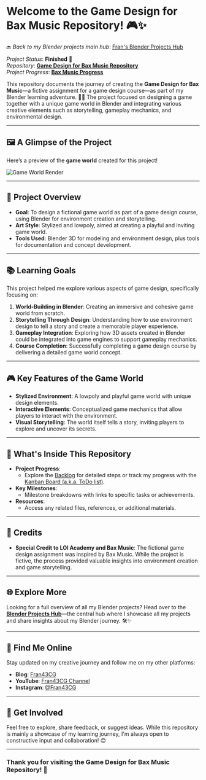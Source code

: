 # Welcome to the Game Design for Bax Music Repository! 🎮✨

🔙 _Back to my Blender projects main hub_: [Fran's Blender Projects Hub](https://github.com/ux-fran/blender-projects-main-hub-repo)

_Project Status_: **Finished** 🎉  
_Repository_: **[Game Design for Bax Music Repository](https://github.com/ux-fran/game-design-bax-music-repo)**  
_Project Progress_: **[Bax Music Progress](https://github.com/users/ux-fran/projects/66)**  

This repository documents the journey of creating the **Game Design for Bax Music**—a fictive assignment for a game design course—as part of my Blender learning adventure. 🎨✨ The project focused on designing a game together with a unique game world in Blender and integrating various creative elements such as storytelling, gameplay mechanics, and environmental design.

---

## 🖼️ A Glimpse of the Project

Here’s a preview of the **game world** created for this project!

![Game World Render](https://github.com/user-attachments/assets/ad89f602-583b-436b-9841-ff4fefea4d1d)

---

## 🧩 Project Overview

- **Goal**: To design a fictional game world as part of a game design course, using Blender for environment creation and storytelling.
- **Art Style**: Stylized and lowpoly, aimed at creating a playful and inviting game world.
- **Tools Used**: Blender 3D for modeling and environment design, plus tools for documentation and concept development.

---

## 📚 Learning Goals

This project helped me explore various aspects of game design, specifically focusing on:

1. **World-Building in Blender**: Creating an immersive and cohesive game world from scratch.
2. **Storytelling Through Design**: Understanding how to use environment design to tell a story and create a memorable player experience.
3. **Gameplay Integration**: Exploring how 3D assets created in Blender could be integrated into game engines to support gameplay mechanics.
4. **Course Completion**: Successfully completing a game design course by delivering a detailed game world concept.

---

## 🎮 Key Features of the Game World

- **Stylized Environment**: A lowpoly and playful game world with unique design elements.
- **Interactive Elements**: Conceptualized game mechanics that allow players to interact with the environment.
- **Visual Storytelling**: The world itself tells a story, inviting players to explore and uncover its secrets.

---

## 📌 What's Inside This Repository

- **Project Progress**:
  - Explore the [Backlog](https://github.com/users/ux-fran/projects/66) for detailed steps or track my progress with the [Kanban Board (a.k.a. ToDo list)](https://github.com/users/ux-fran/projects/66/views/2).
- **Key Milestones**:
  - Milestone breakdowns with links to specific tasks or achievements.
- **Resources**:
  - Access any related files, references, or additional materials.

---

## 🙏 Credits

- **Special Credit to LOI Academy and Bax Music**: The fictional game design assignment was inspired by Bax Music. While the project is fictive, the process provided valuable insights into environment creation and game storytelling.

---

## 🌐 Explore More

Looking for a full overview of all my Blender projects? Head over to the **[Blender Projects Hub](https://github.com/ux-fran/blender-projects-main-hub-repo)**—the central hub where I showcase all my projects and share insights about my Blender journey. 🛠️✨

---

## 🔗 Find Me Online

Stay updated on my creative journey and follow me on my other platforms:

- **Blog**: [Fran43CG](https://www.fran43cg.com)  
- **YouTube**: [Fran43CG Channel](https://www.youtube.com/@Fran43CG)  
- **Instagram**: [@Fran43CG](https://www.instagram.com/fran43cg/)  

---

## 🤝 Get Involved

Feel free to explore, share feedback, or suggest ideas. While this repository is mainly a showcase of my learning journey, I'm always open to constructive input and collaboration! 😊

---

### Thank you for visiting the Game Design for Bax Music Repository! 🎉
